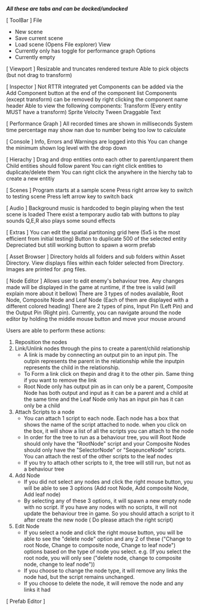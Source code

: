 ***All these are tabs and can be docked/undocked***

[ ToolBar ]
File
  - New scene
  - Save current scene
  - Load scene (Opens File explorer)
View
  - Currently only has toggle for performance graph
Options
  - Currently empty

[ Viewport ]
Resizable and truncates rendered texture
Able to pick objects (but not drag to transform)

[ Inspector ]
Not RTTR integrated yet
Components can be added via the Add Component button at the end of the component list
Components (except transform) can be removed by right clicking the component name header
Able to view the following components:
Transform (Every entity MUST have a transform)
Sprite
Velocity
Tween
Draggable
Text

[ Performance Graph ]
All recorded times are shown in milliseconds
System time percentage may show nan due to number being too low to calculate

[ Console ]
Info, Errors and Warnings are logged into this
You can change the minimum shown log level with the drop down

[ Hierachy ]
Drag and drop entities onto each other to parent/unparent them
Child entities should follow parent
You can right click entities to duplicate/delete them
You can right click the anywhere in the hierchy tab to create a new entitiy

[ Scenes ]
Program starts at a sample scene
Press right arrow key to switch to testing scene
Press left arrow key to switch back

[ Audio ]
Background music is hardcoded to begin playing when the test scene is loaded
There exist a temporary audio tab with buttons to play sounds
Q,E,R also plays some sound effects

[ Extras ]
You can edit the spatial partitoning grid here (5x5 is the most efficient from initial testing)
Button to duplicate 500 of the selected entity
Depreciated but still working button to spawn a worm prefab

[ Asset Browser ]
Directory holds all folders and sub folders within Asset Directory.
View displays files within each folder selected from Directory. Images are printed for .png files.

[ Node Editor ]
Allows user to edit enemy's behaviour tree. Any changes made will be displayed in the game at runtime, if the tree is valid (will explain more about it bellow)
There are 3 types of nodes available, Root Node, Composite Node and Leaf Node (Each of them are displayed with a different colored heading)
There are 2 types of pins, Input Pin (Left Pin) and the Output Pin (Right pin). 
Currently, you can navigate around the node editor by holding the middle mouse button and move your mouse around

Users are able to perform these actions:
1. Reposition the nodes
2. Link/Unlink nodes through the pins to create a parent/child relationship
   - A link is made by connecting an output pin to an input pin. The outpin represents the parent in the relationship while the inputpin represents the child in the relationship. 
   - To Form a link click on thepin and drag it to the other pin. Same thing if you want to remove the link
   - Root Node only has output pin as in can only be a parent, Composite Node has both output and input as it can be a parent and a child at the same time and the Leaf Node only has an input pin has it can only be a 
     child
3. Attach Scripts to a node
   - You can attach 1 script to each node. Each node has a box that shows the name of the script attached to node. when you click on the box, it will show a list of all the scripts you can attach to the node
   - In order for the tree to run as a behaviour tree, you will Root Node should only have the "RootNode" script and your Composite Nodes should only have the "SelectorNode" or "SeqeunceNode" scripts. You can attach 
      the rest of the other scripts to the leaf nodes
   - If you try to attach other scripts to it, the tree will still run, but not as a behaviour tree
4. Add Node
   - If you did not select any nodes and click the right mouse button, you will be able to see 3 options (Add root Node, Add composite Node, Add leaf node)
   - By selecting any of these 3 options, it will spawn a new empty node with no script. If you have any nodes with no scripts, it will not update the behaviour tree in game. So you should attach a script to it 
     after create the new node ( Do please attach the right script)
5. Edit Node
   - If you select a node and click the right mouse button, you will be able to see the "delete node" option and any 2 of these ("Change to root Node, Change to composite node, Change to leaf node") options based on 
     the type of node you select. e.g. (If you select the root node, you will only see ("delete node, change to composite node, change to leaf node"))
   - If you choose to change the node type, it will remove any links the node had, but the script remains unchanged.
   - If you choose to delete the node, it will remove the node and any links it had


[ Prefab Editor ]